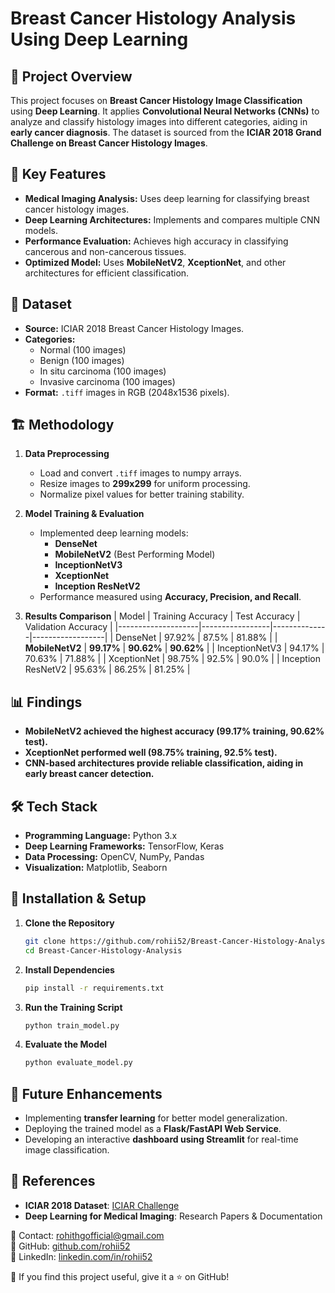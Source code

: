 # Breast Cancer Histology Analysis Using Deep Learning

## 📌 Project Overview
This project focuses on **Breast Cancer Histology Image Classification** using **Deep Learning**. It applies **Convolutional Neural Networks (CNNs)** to analyze and classify histology images into different categories, aiding in **early cancer diagnosis**. The dataset is sourced from the **ICIAR 2018 Grand Challenge on Breast Cancer Histology Images**.

## 🚀 Key Features
- **Medical Imaging Analysis:** Uses deep learning for classifying breast cancer histology images.
- **Deep Learning Architectures:** Implements and compares multiple CNN models.
- **Performance Evaluation:** Achieves high accuracy in classifying cancerous and non-cancerous tissues.
- **Optimized Model:** Uses **MobileNetV2**, **XceptionNet**, and other architectures for efficient classification.

## 📂 Dataset
- **Source:** ICIAR 2018 Breast Cancer Histology Images.
- **Categories:**
  - Normal (100 images)
  - Benign (100 images)
  - In situ carcinoma (100 images)
  - Invasive carcinoma (100 images)
- **Format:** `.tiff` images in RGB (2048x1536 pixels).

## 🏗️ Methodology
1. **Data Preprocessing**
   - Load and convert `.tiff` images to numpy arrays.
   - Resize images to **299x299** for uniform processing.
   - Normalize pixel values for better training stability.

2. **Model Training & Evaluation**
   - Implemented deep learning models:
     - **DenseNet**
     - **MobileNetV2** (Best Performing Model)
     - **InceptionNetV3**
     - **XceptionNet**
     - **Inception ResNetV2**
   - Performance measured using **Accuracy, Precision, and Recall**.

3. **Results Comparison**
   | Model               | Training Accuracy | Test Accuracy | Validation Accuracy |
   |--------------------|-----------------|--------------|------------------|
   | DenseNet           | 97.92%          | 87.5%        | 81.88%           |
   | **MobileNetV2**    | **99.17%**      | **90.62%**   | **90.62%**       |
   | InceptionNetV3     | 94.17%          | 70.63%       | 71.88%           |
   | XceptionNet        | 98.75%          | 92.5%        | 90.0%            |
   | Inception ResNetV2 | 95.63%          | 86.25%       | 81.25%           |

## 📊 Findings
- **MobileNetV2 achieved the highest accuracy (99.17% training, 90.62% test).**
- **XceptionNet performed well (98.75% training, 92.5% test).**
- **CNN-based architectures provide reliable classification, aiding in early breast cancer detection.**

## 🛠 Tech Stack
- **Programming Language:** Python 3.x
- **Deep Learning Frameworks:** TensorFlow, Keras
- **Data Processing:** OpenCV, NumPy, Pandas
- **Visualization:** Matplotlib, Seaborn

## 🔧 Installation & Setup
1. **Clone the Repository**
   ```sh
   git clone https://github.com/rohii52/Breast-Cancer-Histology-Analysis.git
   cd Breast-Cancer-Histology-Analysis
   ```
2. **Install Dependencies**
   ```sh
   pip install -r requirements.txt
   ```
3. **Run the Training Script**
   ```sh
   python train_model.py
   ```
4. **Evaluate the Model**
   ```sh
   python evaluate_model.py
   ```

## 🔮 Future Enhancements
- Implementing **transfer learning** for better model generalization.
- Deploying the trained model as a **Flask/FastAPI Web Service**.
- Developing an interactive **dashboard using Streamlit** for real-time image classification.

## 📄 References
- **ICIAR 2018 Dataset**: [ICIAR Challenge](https://iciar2018-challenge.grand-challenge.org/)
- **Deep Learning for Medical Imaging**: Research Papers & Documentation

📧 Contact: rohithgofficial@gmail.com  
🔗 GitHub: [github.com/rohii52](https://github.com/rohii52)  
💼 LinkedIn: [linkedin.com/in/rohii52](https://linkedin.com/in/rohii52)  

🌟 If you find this project useful, give it a ⭐ on GitHub!
